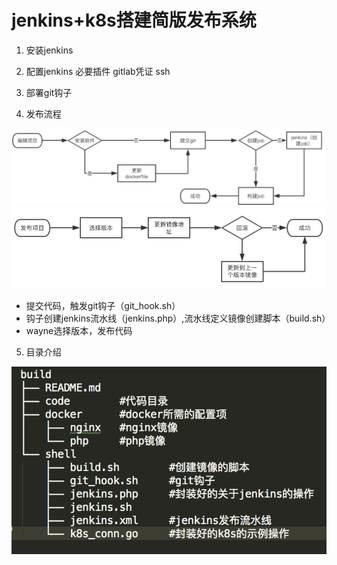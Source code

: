 # jenkins+k8s搭建简版发布系统

1. 安装jenkins

2. 配置jenkins
    必要插件
    gitlab凭证
    ssh

3. 部署git钩子

4. 发布流程

![代码提交流程](/build/shell/code_pub.png "代码提交流程")
![代码发布流程](/build/shell/k8s_pub.png "代码发布流程")

- 提交代码，触发git钩子（git_hook.sh）
- 钩子创建jenkins流水线（jenkins.php）,流水线定义镜像创建脚本（build.sh）
- wayne选择版本，发布代码

5. 目录介绍

![目录说明](/build/shell/path.png "目录说明")
